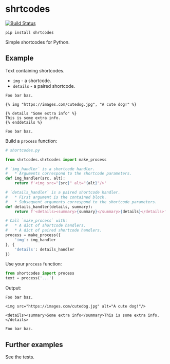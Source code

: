 # shrtcodes

[![Build Status](https://travis-ci.org/Peter554/shrtcodes.svg?branch=master)](https://travis-ci.org/Peter554/shrtcodes)

`pip install shrtcodes`

Simple shortcodes for Python.

## Example

Text containing shortcodes.

- `img` - a shortcode.
- `details` - a paired shortcode.

```text
Foo bar baz.

{% img "https://images.com/cutedog.jpg", "A cute dog!" %}

{% details "Some extra info" %}
This is some extra info.
{% enddetails %}

Foo bar baz.
```

Build a `process` function:

```python
# shortcodes.py

from shrtcodes.shrtcodes import make_process

# `img_handler` is a shortcode handler. 
#   * Arguments correspond to the shortcode parameters.  
def img_handler(src, alt):
    return f'<img src="{src}" alt="{alt}"/>'

# `details_handler` is a paired shortcode handler.
#   * First argument is the contained block.
#   * Subsequent arguments correspond to the shortcode parameters.
def details_handler(details, summary):
    return f'<details><summary>{summary}</summary>{details}</details>'

# Call `make_process` with: 
#   * A dict of shortcode handlers.
#   * A dict of paired shortcode handlers.
process = make_process({
    'img': img_handler
}, {
    'details': details_handler
})
```

Use your `process` function:

```python
from shortcodes import process
text = process('...')
```

Output:

```text
Foo bar baz.

<img src="https://images.com/cutedog.jpg" alt="A cute dog!"/>

<details><summary>Some extra info</summary>This is some extra info.</details>

Foo bar baz.
```

## Further examples

See the tests.
